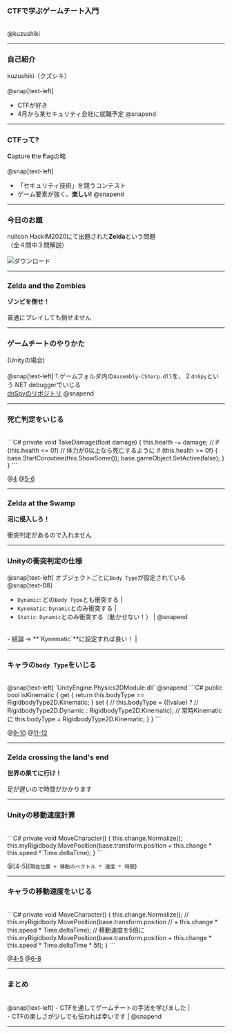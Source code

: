 ### CTFで学ぶゲームチート入門
<br />
@kuzushiki

---

### 自己紹介
kuzushiki（クズシキ）
<br /><br />
@snap[text-left]
- CTFが好き
- 4月から某セキュリティ会社に就職予定
@snapend

---

### CTFって?
**C**apture **t**he **f**lagの略
<br /><br />
@snap[text-left]
- 「セキュリティ技術」を競うコンテスト  
- ゲーム要素が強く、**楽しい!**
@snapend

---

### 今日のお題

nullcon HackIM2020にて出題された**Zelda**という問題
<br />
（全４問中３問解説）
<br /><br />
![ダウンロード](https://user-images.githubusercontent.com/50363796/76391493-f8ef9200-63b2-11ea-8910-84e0d33523c4.jpg)

---

### Zelda and the Zombies
**ゾンビを倒せ！**  
<br />
普通にプレイしても倒せません

---

### ゲームチートのやりかた
(Unityの場合)
<br /><br />
@snap[text-left]
1.ゲームフォルダ内の`Assembly-CSharp.dll`を、
2.`dnSpy`という.NET debuggerでいじる
<br />
[dnSpyのリポジトリ](https://github.com/0xd4d/dnSpy)
@snapend

---

### 死亡判定をいじる
<br />
```C#
private void TakeDamage(float damage)
{
	this.health -= damage;
	// if (this.health <= 0f)
	// 体力が0以上なら死亡するように
	if (this.health >= 0f) 
	{
		base.StartCoroutine(this.ShowSome());
		base.gameObject.SetActive(false);
	}
}
```

@[4](before)
@[5-6](after)

---

### Zelda at the Swamp
**沼に侵入しろ！**  
<br />
衝突判定があるので入れません

---

### Unityの衝突判定の仕様
@snap[text-left]
オブジェクトごとに`Body Type`が設定されている
<br />
@snap[text-08]
- `Dynamic`: どの`Body Type`とも衝突する |
- `Kynematic`: `Dynamic`とのみ衝突する |
- `Static`: `Dynamic`とのみ衝突する（動かせない！） |
@snapend
<br />
- 結論 -> **`Kynematic`**に設定すれば良い！ |

---

### キャラの`body Type`をいじる
<br />
@snap[text-left]
`UnityEngine.Physics2DModule.dll`
@snapend
```C#
public bool isKinematic
	{
		get
		{
			return this.bodyType == RigidbodyType2D.Kinematic;
		}
		set
		{
			// this.bodyType = ((!value) ?
			// RigidbodyType2D.Dynamic : RigidbodyType2D.Kinematic);
			// 常時Kinematicに
			this.bodyType = RigidbodyType2D.Kinematic;
		}
	}
```

@[9-10](before)
@[11-12](after)

---

### Zelda crossing the land's end
**世界の果てに行け！**  
<br />
足が遅いので時間がかかります

---

### Unityの移動速度計算
<br />
```C#
private void MoveCharacter()
{
	this.change.Normalize();
	this.myRigidbody.MovePosition(base.transform.position 
	+ this.change * this.speed * Time.deltaTime);
}
```

@[4-5](`現在位置 + 移動のベクトル * 速度 * 時間`)

---

### キャラの移動速度をいじる
<br />
```C#
private void MoveCharacter()
{
	this.change.Normalize();
	// this.myRigidbody.MovePosition(base.transform.position
	// + this.change * this.speed * Time.deltaTime);
	// 移動速度を5倍に
	this.myRigidbody.MovePosition(base.transform.position
	+ this.change * this.speed * Time.deltaTime * 5f);
}
```

@[4-5](before)
@[6-8](after)

---

### まとめ
<br />
@snap[text-left]
- CTFを通してゲームチートの手法を学びました |
<br />
- CTFの楽しさが少しでも伝われば幸いです |
@snapend

---

